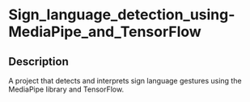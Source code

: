 # Sign_language_detection_using-MediaPipe_and_TensorFlow

## Description
A project that detects and interprets sign language gestures using the MediaPipe library and TensorFlow.
